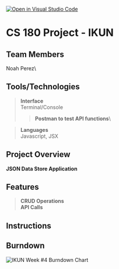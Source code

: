 [![Open in Visual Studio Code](https://classroom.github.com/assets/open-in-vscode-718a45dd9cf7e7f842a935f5ebbe5719a5e09af4491e668f4dbf3b35d5cca122.svg)](https://classroom.github.com/online_ide?assignment_repo_id=10815326&assignment_repo_type=AssignmentRepo)
# CS 180 Project - IKUN

## Team Members
Noah Perez\

## Tools/Technologies
>**Interface**\
Terminal/Console
>>**Postman to test API functions**\

>**Languages**\
Javascript, JSX

## Project Overview
**JSON Data Store Application**

## Features
>**CRUD Operations**\
>**API Calls**

## Instructions

## Burndown


![_IKUN_ Week #4 Burndown Chart ](https://user-images.githubusercontent.com/57573934/235518420-2a943d9a-e255-4b44-b067-74a242e2b65d.png)
